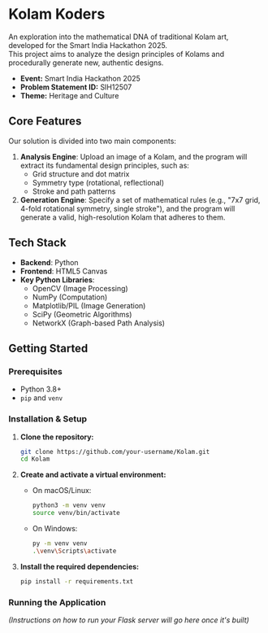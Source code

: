 # Kolam Koders

An exploration into the mathematical DNA of traditional Kolam art, developed for the Smart India Hackathon 2025.  
This project aims to analyze the design principles of Kolams and procedurally generate new, authentic designs.

- **Event:** Smart India Hackathon 2025  
- **Problem Statement ID:** SIH12507  
- **Theme:** Heritage and Culture  

## Core Features

Our solution is divided into two main components:

1.  **Analysis Engine**: Upload an image of a Kolam, and the program will extract its fundamental design principles, such as:
    * Grid structure and dot matrix  
    * Symmetry type (rotational, reflectional)  
    * Stroke and path patterns  
2.  **Generation Engine**: Specify a set of mathematical rules (e.g., "7x7 grid, 4-fold rotational symmetry, single stroke"), and the program will generate a valid, high-resolution Kolam that adheres to them.

## Tech Stack

-   **Backend**: Python  
-   **Frontend**: HTML5 Canvas  
-   **Key Python Libraries**:  
    -   OpenCV (Image Processing)  
    -   NumPy (Computation)  
    -   Matplotlib/PIL (Image Generation)  
    -   SciPy (Geometric Algorithms)  
    -   NetworkX (Graph-based Path Analysis)  

## Getting Started

### Prerequisites

-   Python 3.8+  
-   `pip` and `venv`  

### Installation & Setup

1.  **Clone the repository:**
    ```sh
    git clone https://github.com/your-username/Kolam.git
    cd Kolam
    ```

2.  **Create and activate a virtual environment:**
    * On macOS/Linux:
        ```sh
        python3 -m venv venv
        source venv/bin/activate
        ```
    * On Windows:
        ```sh
        py -m venv venv
        .\venv\Scripts\activate
        ```

3.  **Install the required dependencies:**
    ```sh
    pip install -r requirements.txt
    ```

### Running the Application

*(Instructions on how to run your Flask server will go here once it's built)*
